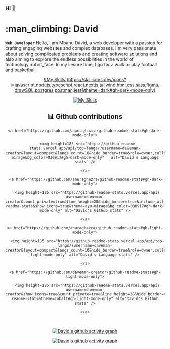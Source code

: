 ### Hi 👋

# :man_climbing: David
**`Web Developer`**
Hello, I am Mbanu David, a web developer with a passion for crafting engaging websites and complex databases. I'm very passionate about solving complicated problems and creating software solutions and also aiming to explore the  endless possibilities in the world of technology.:robot_face: In my liesure time, I go for a walk or play football and basketball.
<br />

<div align="center" >
  
[![My Skills](https://skillicons.dev/icons?i=javascript,nodejs,typescript,react,nextjs,tailwind,html,css,sass,figma, drawSQL,postgres,postman,jest&theme=dark#gh-dark-mode-only)](https://skillicons.dev#gh-dark-mode-only)
  
[![My Skills](https://skillicons.dev/icons?i=javascript,nodejs,typescript,react,nextjs,html,css,sass,tailwind,figma,postgres,drawSQL,jest&theme=light#gh-light-mode-only)](https://skillicons.dev#gh-light-mode-only)
  
  ## :bar_chart: Github contributions
<!-- Dark Mode -->
  
  <div align="center">
    
    <a href="https://github.com/anuraghazra/github-readme-stats#gh-dark-mode-only">
      
       <img height=185 src="https://github-readme-stats.vercel.app/api/top-langs/?username=daveman-creator&layout=compact&langs_count=10&hide_border=true&role=owner,collaborator&theme=ayu-mirage&bg_color=030917#gh-dark-mode-only"   alt="David's Language stats" />
      
    </a>
    
     <a href="https://github.com/anuraghazra/github-readme-stats#gh-dark-mode-only">
       
      <img height=185 src="https://github-readme-stats.vercel.app/api?username=daveman-creator&count_private=true&line_height=28&hide_border=true&include_all_commits=true&role=owner,collaborator&exclude_repo=github-readme-stats&show_icons=true&theme=ayu-mirage&bg_color=030917#gh-dark-mode-only" alt="David's Github stats" />
       
    </a>
    
  </div>
  <!-- Light Mode -->
  
  <div align="center">
    
    <a href="https://github.com/anuraghazra/github-readme-stats#gh-light-mode-only">
      
      <img height=185 src="https://github-readme-stats.vercel.app/api/top-langs/?username=daveman-creator&layout=compact&langs_count=10&hide_border=true&role=owner,collaborator&theme=cobalt#gh-light-mode-only" alt="David's Language stats" />
    
    </a>
    
    <a href="https://github.com/daveman-creator/github-readme-stats#gh-light-mode-only">
      
      <img height=185 src="https://github-readme-stats.vercel.app/api?username=daveman-creator&show_icons=true&count_private=true&line_height=28&hide_border=true&include_all_commits=true&role=owner,collaborator&exclude_repo=github-readme-stats&theme=cobalt#gh-light-mode-only" alt="David's Github stats" />
      
    </a>
    
  </div>
  <br />
  
[![David's github activity graph](https://github-graph.herokuapp.com/graph?username=daveman-creator&hide_border=true&radius=15&theme=gruvbox&hide_title=true&bg_color=020712)](https://github.com/daveman-creator#gh-dark-mode-only)
  
[![David's github activity graph](https://github-graph.herokuapp.com/graph?username=daveman-creator&hide_border=true&radius=15&theme=gruvbox&hide_title=true&line=020712&color=3572A5&point=3572A5)](https://github.com/daveman-creator#gh-light-mode-only)
  
</div>
